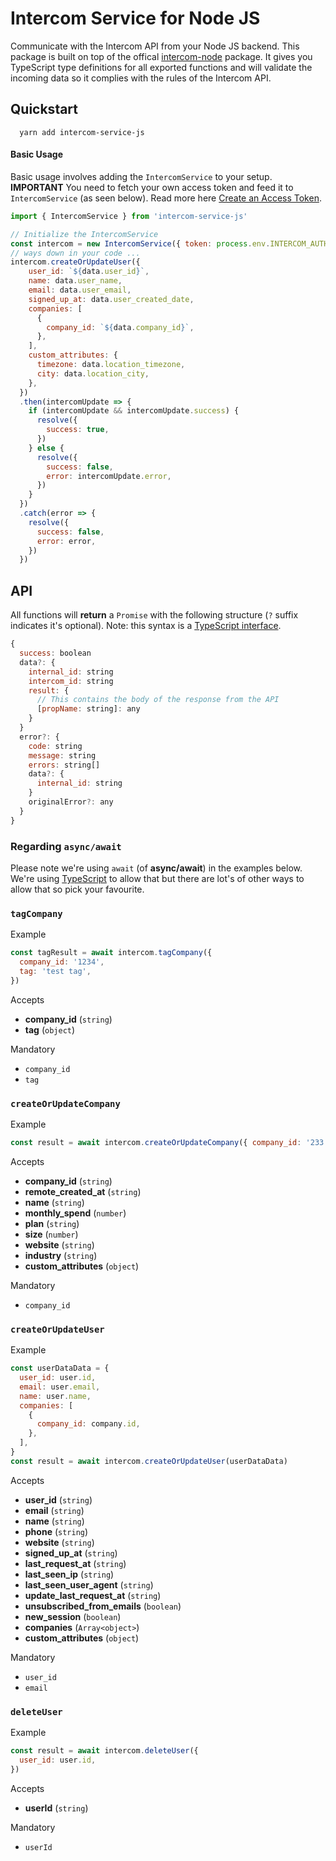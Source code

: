# Intercom Service for Node JS

Communicate with the Intercom API from your Node JS backend. This package is built on top of the offical [intercom-node](https://github.com/intercom/intercom-node) package. It gives you TypeScript type definitions for all exported functions and will validate the incoming data so it complies with the rules of the Intercom API.

## Quickstart

```shell
  yarn add intercom-service-js
```

#### Basic Usage
Basic usage involves adding the `IntercomService` to your setup. **IMPORTANT** You need to fetch your own access token and feed it to `IntercomService` (as seen below). Read more here [Create an Access Token](https://developers.intercom.com/docs/personal-access-tokens).

```js
import { IntercomService } from 'intercom-service-js'

// Initialize the IntercomService
const intercom = new IntercomService({ token: process.env.INTERCOM_AUTH_TOKEN })
// ways down in your code ...
intercom.createOrUpdateUser({
    user_id: `${data.user_id}`,
    name: data.user_name,
    email: data.user_email,
    signed_up_at: data.user_created_date,
    companies: [
      {
        company_id: `${data.company_id}`,
      },
    ],
    custom_attributes: {
      timezone: data.location_timezone,
      city: data.location_city,
    },
  })
  .then(intercomUpdate => {
    if (intercomUpdate && intercomUpdate.success) {
      resolve({
        success: true,
      })
    } else {
      resolve({
        success: false,
        error: intercomUpdate.error,
      })
    }
  })
  .catch(error => {
    resolve({
      success: false,
      error: error,
    })
  })
```

## API

All functions will **return** a `Promise` with the following structure (`?` suffix indicates it's optional). Note: this syntax is a [TypeScript interface](https://www.typescriptlang.org/docs/handbook/interfaces.html).

```js
{
  success: boolean
  data?: {
    internal_id: string
    intercom_id: string
    result: {
      // This contains the body of the response from the API
      [propName: string]: any
    }
  }
  error?: {
    code: string
    message: string
    errors: string[]
    data?: {
      internal_id: string
    }
    originalError?: any
  }
}
```

### Regarding `async/await`

Please note we're using `await` (of **async/await**) in the examples below. We're using [TypeScript](https://www.typescriptlang.org) to allow that but there are lot's of other ways to allow that so pick your favourite.

### `tagCompany`

Example

```js
const tagResult = await intercom.tagCompany({
  company_id: '1234',
  tag: 'test tag',
})
```

Accepts

- **company_id** (`string`)
- **tag** (`object`)

Mandatory

- `company_id`
- `tag`

### `createOrUpdateCompany`

Example

```js
const result = await intercom.createOrUpdateCompany({ company_id: '233' })
```

Accepts

- **company_id** (`string`)
- **remote_created_at** (`string`)
- **name** (`string`)
- **monthly_spend** (`number`)
- **plan** (`string`)
- **size** (`number`)
- **website** (`string`)
- **industry** (`string`)
- **custom_attributes** (`object`)

Mandatory

- `company_id`

### `createOrUpdateUser`

Example

```js
const userDataData = {
  user_id: user.id,
  email: user.email,
  name: user.name,
  companies: [
    {
      company_id: company.id,
    },
  ],
}
const result = await intercom.createOrUpdateUser(userDataData)
```

Accepts

- **user_id** (`string`)
- **email** (`string`)
- **name** (`string`)
- **phone** (`string`)
- **website** (`string`)
- **signed_up_at** (`string`)
- **last_request_at** (`string`)
- **last_seen_ip** (`string`)
- **last_seen_user_agent** (`string`)
- **update_last_request_at** (`string`)
- **unsubscribed_from_emails** (`boolean`)
- **new_session** (`boolean`)
- **companies** (`Array<object>`)
- **custom_attributes** (`object`)

Mandatory

- `user_id`
- `email`

### `deleteUser`

Example

```js
const result = await intercom.deleteUser({
  user_id: user.id,
})
```

Accepts

- **userId** (`string`)

Mandatory

- `userId`
